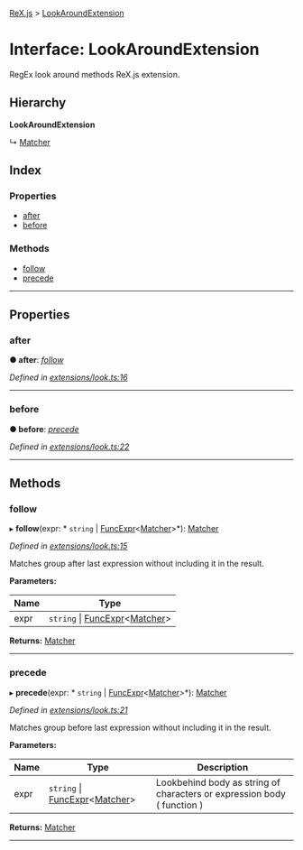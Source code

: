[ReX.js](../README.md) > [LookAroundExtension](../interfaces/lookaroundextension.md)

# Interface: LookAroundExtension

RegEx look around methods ReX.js extension.

## Hierarchy

**LookAroundExtension**

↳  [Matcher](../classes/matcher.md)

## Index

### Properties

* [after](lookaroundextension.md#after)
* [before](lookaroundextension.md#before)

### Methods

* [follow](lookaroundextension.md#follow)
* [precede](lookaroundextension.md#precede)

---

## Properties

<a id="after"></a>

###  after

**● after**: *[follow](lookaroundextension.md#follow)*

*Defined in [extensions/look.ts:16](https://github.com/areknawo/Rex/blob/cd201a2/src/extensions/look.ts#L16)*

___
<a id="before"></a>

###  before

**● before**: *[precede](lookaroundextension.md#precede)*

*Defined in [extensions/look.ts:22](https://github.com/areknawo/Rex/blob/cd201a2/src/extensions/look.ts#L22)*

___

## Methods

<a id="follow"></a>

###  follow

▸ **follow**(expr: * `string` &#124; [FuncExpr](funcexpr.md)<[Matcher](../classes/matcher.md)>*): [Matcher](../classes/matcher.md)

*Defined in [extensions/look.ts:15](https://github.com/areknawo/Rex/blob/cd201a2/src/extensions/look.ts#L15)*

Matches group after last expression without including it in the result.

**Parameters:**

| Name | Type |
| ------ | ------ |
| expr |  `string` &#124; [FuncExpr](funcexpr.md)<[Matcher](../classes/matcher.md)>|

**Returns:** [Matcher](../classes/matcher.md)

___
<a id="precede"></a>

###  precede

▸ **precede**(expr: * `string` &#124; [FuncExpr](funcexpr.md)<[Matcher](../classes/matcher.md)>*): [Matcher](../classes/matcher.md)

*Defined in [extensions/look.ts:21](https://github.com/areknawo/Rex/blob/cd201a2/src/extensions/look.ts#L21)*

Matches group before last expression without including it in the result.

**Parameters:**

| Name | Type | Description |
| ------ | ------ | ------ |
| expr |  `string` &#124; [FuncExpr](funcexpr.md)<[Matcher](../classes/matcher.md)>|  Lookbehind body as string of characters or expression body ( function ) |

**Returns:** [Matcher](../classes/matcher.md)

___

